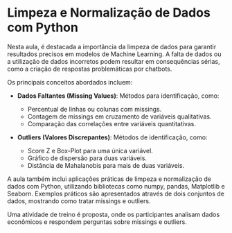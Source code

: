 
# Limpeza e Normalização de Dados com Python

Nesta aula, é destacada a importância da limpeza de dados para garantir resultados precisos em modelos de Machine Learning. A falta de dados ou a utilização de dados incorretos podem resultar em consequências sérias, como a criação de respostas problemáticas por chatbots.

Os principais conceitos abordados incluem:

- **Dados Faltantes (Missing Values)**: Métodos para identificação, como:
  - Percentual de linhas ou colunas com missings.
  - Contagem de missings em cruzamento de variáveis qualitativas.
  - Comparação das correlações entre variáveis quantitativas.

- **Outliers (Valores Discrepantes)**: Métodos de identificação, como:
  - Score Z e Box-Plot para uma única variável.
  - Gráfico de dispersão para duas variáveis.
  - Distância de Mahalanobis para mais de duas variáveis.

A aula também inclui aplicações práticas de limpeza e normalização de dados com Python, utilizando bibliotecas como numpy, pandas, Matplotlib e Seaborn. Exemplos práticos são apresentados através de dois conjuntos de dados, mostrando como tratar missings e outliers.

Uma atividade de treino é proposta, onde os participantes analisam dados econômicos e respondem perguntas sobre missings e outliers.